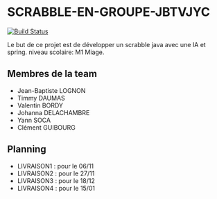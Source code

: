 # SCRABBLE-EN-GROUPE-JBTVJYC
[![Build Status](https://travis-ci.com/Master1-MIAGE-UCA/scrabble-en-groupe-jbtvjyc.svg?token=eGqKwyhvLzVL1jvG6VN6&branch=master)](https://travis-ci.com/Master1-MIAGE-UCA/scrabble-en-groupe-jbtvjyc)

Le but de ce projet est de développer un scrabble java avec une IA et spring. 
niveau scolaire: M1 Miage.

## Membres de la team

- Jean-Baptiste LOGNON
- Timmy DAUMAS
- Valentin BORDY
- Johanna DELACHAMBRE
- Yann SOCA
- Clément GUIBOURG


## Planning

- LIVRAISON1 : pour le 06/11
- LIVRAISON2 : pour le 27/11
- LIVRAISON3 : pour le 18/12
- LIVRAISON4 : pour le  15/01

